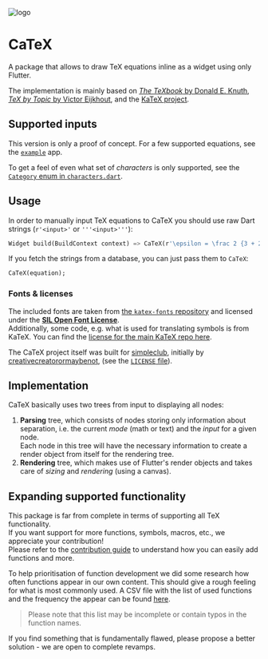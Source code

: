 ![logo][]

# CaTeX

A package that allows to draw TeX equations inline as a widget using only Flutter.

The implementation is mainly based on [*The TeXbook* by Donald E. Knuth][TeXbook], [*TeX by Topic* by Victor Eijkhout][TeX by Topic], and the [KaTeX project][KaTeX GitHub].

## Supported inputs

This version is only a proof of concept. For a few supported equations, see the [`example`][example] app.

To get a feel of even what set of *characters* is only supported, see the [`Category` enum in `characters.dart`][categories].

## Usage

In order to manually input TeX equations to CaTeX you should use raw Dart strings (`r'<input>'` or `'''<input>'''`):

```dart
Widget build(BuildContext context) => CaTeX(r'\epsilon = \frac 2 {3 + 2}');
```

If you fetch the strings from a database, you can just pass them to `CaTeX`:

```dart
CaTeX(equation);
```

### Fonts & licenses

The included fonts are taken from [the `katex-fonts` repository][katex-fonts] and licensed under the [**SIL Open Font License**][fonts license].  
Additionally, some code, e.g. what is used for translating symbols is from KaTeX.  You can find the [license for the main KaTeX repo here][KaTeX license].

The CaTeX project itself was built for [simpleclub][], initially by [creativecreatorormaybenot][], (see the [`LICENSE` file][license]).

## Implementation

CaTeX basically uses two trees from input to displaying all nodes:

1. **Parsing** tree, which consists of nodes storing only information about separation, i.e. the current *mode* (math or text) and the *input* for a given node.  
   Each node in this tree will have the necessary information to create a render object from itself for the rendering tree.
1. **Rendering** tree, which makes use of Flutter's render objects and takes care of *sizing* and *rendering* (using a canvas).

## Expanding supported functionality

This package is far from complete in terms of supporting all TeX functionality.  
If you want support for more functions, symbols, macros, etc., we appreciate your contribution!  
Please refer to the [contribution guide][contributing] to understand how you can easily add functions and more.

To help prioritisation of function development we did some research how often functions appear in our own content. 
This should give a rough feeling for what is most commonly used. A CSV file with the list of used functions and the frequency the appear can be found [here][function_frequency].

> Please note that this list may be incomplete or contain typos in the function names.

If you find something that is fundamentally flawed, please propose a better solution - we are open to complete revamps.

[//]: # (todo replace relative paths once published)

[logo]: https://i.imgur.com/6DvWz3S.png
[example]: ./example/README.md
[categories]: ./lib/src/lookup/characters.dart
[license]: ./LICENSE
[contributing]: ./CONTRIBUTING.md
[TeXbook]: http://www.ctex.org/documents/shredder/src/texbook.pdf
[TeX by Topic]: http://texdoc.net/texmf-dist/doc/plain/texbytopic/TeXbyTopic.pdf
[KaTeX GitHub]: https://github.com/KaTeX/KaTeX
[katex-fonts]: https://github.com/KaTeX/katex-fonts/tree/feee984b451fea029d921ea0d41b917f56c8b7f6
[fonts license]: https://scripts.sil.org/cms/scripts/page.php?site_id=nrsi&id=OFL
[KaTeX license]: https://github.com/KaTeX/KaTeX/blob/b14197d9c9052d937dc789e1ac492bcdcdde5599/LICENSE
[creativecreatorormaybenot]: https://github.com/creativecreatorormaybenot
[simpleclub]: https://github.com/simpleclub
[function_frequency]: https://github.com/simpleclub/CaTeX/blob/master/function_prioritization.csv
